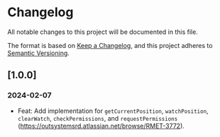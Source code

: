 # Changelog
All notable changes to this project will be documented in this file.

The format is based on [Keep a Changelog](https://keepachangelog.com/en/1.0.0/),
and this project adheres to [Semantic Versioning](https://semver.org/spec/v2.0.0.html).

## [1.0.0]

### 2024-02-07
- Feat: Add implementation for `getCurrentPosition`, `watchPosition`, `clearWatch`, `checkPermissions`, and `requestPermissions` (https://outsystemsrd.atlassian.net/browse/RMET-3772).

